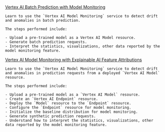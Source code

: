 
[Vertex AI Batch Prediction with Model Monitoring](https://github.com/GoogleCloudPlatform/vertex-ai-samples/blob/main/notebooks/official/model_monitoring/batch_prediction_model_monitoring.ipynb)

```
Learn to use the `Vertex AI Model Monitoring` service to detect drift and anomalies in batch prediction.

The steps performed include:

- Upload a pre-trained model as a Vertex AI Model resource.
- Generate batch prediction requests.
- Interpret the statistics, visualizations, other data reported by the model monitoring feature.

```


[Vertex AI Model Monitoring with Explainable AI Feature Attributions](https://github.com/GoogleCloudPlatform/vertex-ai-samples/blob/main/notebooks/official/model_monitoring/model_monitoring.ipynb)

```
Learn to use the `Vertex AI Model Monitoring` service to detect drift and anomalies in prediction requests from a deployed `Vertex AI Model` resource.

The steps performed include:

- Upload a pre-trained model as a `Vertex AI Model` resource.
- Create an `Vertex AI Endpoint` resource.
- Deploy the `Model` resource to the `Endpoint` resource.
- Configure the `Endpoint` resource for model monitoring.
- Initialize the baseline distribution for model monitoring.
- Generate synthetic prediction requests.
- Understand how to interpret the statistics, visualizations, other data reported by the model monitoring feature.

```

